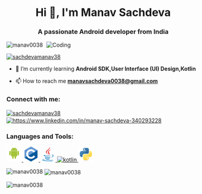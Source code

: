 



<h1 align="center">Hi 👋, I'm Manav Sachdeva</h1>
<h3 align="center">A passionate Android developer from India</h3>
<img align="right" alt="Coding" width="400" src="https://media.tenor.com/rePDfDWO3XoAAAAd/hacking.gif">

<p align="left"> <img src="https://komarev.com/ghpvc/?username=manav0038&label=Profile%20views&color=0e75b6&style=flat" alt="manav0038" /> </p>

<p align="left"> <a href="https://twitter.com/sachdevamanav38" target="blank"><img src="https://img.shields.io/twitter/follow/sachdevamanav38?logo=twitter&style=for-the-badge" alt="sachdevamanav38" /></a> </p>

- 🌱 I’m currently learning **Android SDK,User Interface (UI) Design,Kotlin**

- 📫 How to reach me **manavsachdeva0038@gmail.com**

<h3 align="left">Connect with me:</h3>
<p align="left">
<a href="https://twitter.com/sachdevamanav38" target="blank"><img align="center" src="https://raw.githubusercontent.com/rahuldkjain/github-profile-readme-generator/master/src/images/icons/Social/twitter.svg" alt="sachdevamanav38" height="30" width="40" /></a>
<a href="https://linkedin.com/in/https://www.linkedin.com/in/manav-sachdeva-340293228" target="blank"><img align="center" src="https://raw.githubusercontent.com/rahuldkjain/github-profile-readme-generator/master/src/images/icons/Social/linked-in-alt.svg" alt="https://www.linkedin.com/in/manav-sachdeva-340293228" height="30" width="40" /></a>
</p>

<h3 align="left">Languages and Tools:</h3>
<p align="left"> <a href="https://developer.android.com" target="_blank" rel="noreferrer"> <img src="https://raw.githubusercontent.com/devicons/devicon/master/icons/android/android-original-wordmark.svg" alt="android" width="40" height="40"/> </a> <a href="https://www.cprogramming.com/" target="_blank" rel="noreferrer"> <img src="https://raw.githubusercontent.com/devicons/devicon/master/icons/c/c-original.svg" alt="c" width="40" height="40"/> </a> <a href="https://www.java.com" target="_blank" rel="noreferrer"> <img src="https://raw.githubusercontent.com/devicons/devicon/master/icons/java/java-original.svg" alt="java" width="40" height="40"/> </a> <a href="https://kotlinlang.org" target="_blank" rel="noreferrer"> <img src="https://www.vectorlogo.zone/logos/kotlinlang/kotlinlang-icon.svg" alt="kotlin" width="40" height="40"/> </a> <a href="https://www.python.org" target="_blank" rel="noreferrer"> <img src="https://raw.githubusercontent.com/devicons/devicon/master/icons/python/python-original.svg" alt="python" width="40" height="40"/> </a> </p>

<p><img align="left" src="https://github-readme-stats.vercel.app/api/top-langs?username=manav0038&show_icons=true&locale=en&layout=compact" alt="manav0038" /></p>

<p>&nbsp;<img align="center" src="https://github-readme-stats.vercel.app/api?username=manav0038&show_icons=true&locale=en" alt="manav0038" /></p>

<p><img align="center" src="https://github-readme-streak-stats.herokuapp.com/?user=manav0038&" alt="manav0038" /></p>
